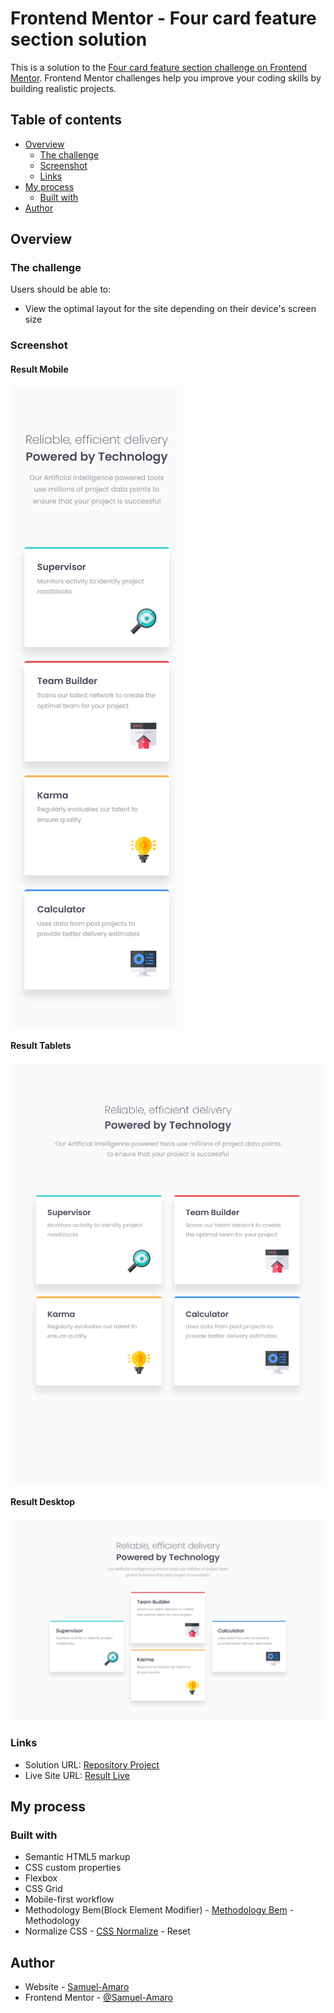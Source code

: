 # Frontend Mentor - Four card feature section solution

This is a solution to the [Four card feature section challenge on Frontend Mentor](https://www.frontendmentor.io/challenges/four-card-feature-section-weK1eFYK). Frontend Mentor challenges help you improve your coding skills by building realistic projects. 

## Table of contents

- [Overview](#overview)
  - [The challenge](#the-challenge)
  - [Screenshot](#screenshot)
  - [Links](#links)
- [My process](#my-process)
  - [Built with](#built-with)
- [Author](#author)

## Overview

### The challenge

Users should be able to:

- View the optimal layout for the site depending on their device's screen size

### Screenshot

#### Result Mobile

![](./printscreens/result-mobile.png)

#### Result Tablets

![](./printscreens/result-tablets.png)

#### Result Desktop

![](./printscreens/result-desktop.png)

### Links

- Solution URL: [Repository Project](https://github.com/Samuel-Amaro/four-card-feature-section)
- Live Site URL: [Result Live](https://samuel-amaro.github.io/four-card-feature-section/)

## My process

### Built with

- Semantic HTML5 markup
- CSS custom properties
- Flexbox
- CSS Grid
- Mobile-first workflow
- Methodology Bem(Block Element Modifier) - [Methodology Bem](http://getbem.com/introduction/) - Methodology
- Normalize CSS - [CSS Normalize](https://necolas.github.io/normalize.css/) - Reset

## Author

- Website - [Samuel-Amaro](https://www.linkedin.com/in/samuel-amaro/)
- Frontend Mentor - [@Samuel-Amaro](https://www.frontendmentor.io/profile/Samuel-Amaro)

